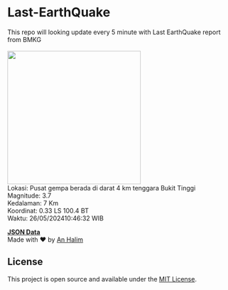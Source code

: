 # Last-EarthQuake
This repo will looking update every 5 minute with Last EarthQuake report from BMKG
<br>
<br>
<img src="https://static.bmkg.go.id/20240526104632.mmi.jpg" width="300"/>
<br>
Lokasi: Pusat gempa berada di darat 4 km tenggara Bukit Tinggi <br>
Magnitude: 3.7 <br>
Kedalaman: 7 Km <br>
Koordinat: 0.33 LS 100.4 BT <br>
Waktu: 26/05/202410:46:32 WIB <br>

<a href="./data/data.json">**JSON Data**</a>
<br>
Made with ❤️ by <a href="https://github.com/an-halim">An Halim</a>
## License

This project is open source and available under the [MIT License](LICENSE).
